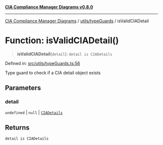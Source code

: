 [**CIA Compliance Manager Diagrams v0.8.0**](../../../README.md)

***

[CIA Compliance Manager Diagrams](../../../modules.md) / [utils/typeGuards](../README.md) / isValidCIADetail

# Function: isValidCIADetail()

> **isValidCIADetail**(`detail`): `detail is CIADetails`

Defined in: [src/utils/typeGuards.ts:56](https://github.com/Hack23/cia-compliance-manager/blob/ab84d120f6a49e6faf7bc7924811e0da9b635211/src/utils/typeGuards.ts#L56)

Type guard to check if a CIA detail object exists

## Parameters

### detail

`undefined` | `null` | [`CIADetails`](../../../types/cia/interfaces/CIADetails.md)

## Returns

`detail is CIADetails`
